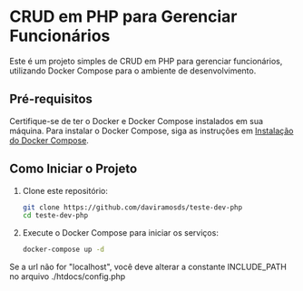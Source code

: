 # CRUD em PHP para Gerenciar Funcionários

Este é um projeto simples de CRUD em PHP para gerenciar funcionários, utilizando Docker Compose para o ambiente de desenvolvimento.

## Pré-requisitos

Certifique-se de ter o Docker e Docker Compose instalados em sua máquina. Para instalar o Docker Compose, siga as instruções em [Instalação do Docker Compose](https://docs.docker.com/compose/install/).

## Como Iniciar o Projeto

1. Clone este repositório:

   ```bash
   git clone https://github.com/daviramosds/teste-dev-php
   cd teste-dev-php

2. Execute o Docker Compose para iniciar os serviços:
   ```bash
   docker-compose up -d

Se a url não for "localhost", você deve alterar a constante INCLUDE_PATH no arquivo ./htdocs/config.php
